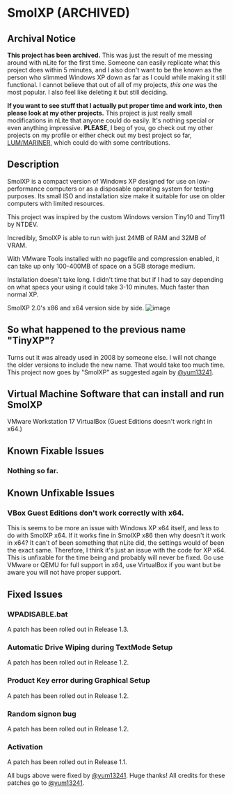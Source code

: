 # SmolXP (ARCHIVED)

## Archival Notice
**This project has been archived.** This was just the result of me messing around with nLite for the first time. Someone can easily replicate what this project does within 5 minutes, and I also don't want to be the known as the person who slimmed Windows XP down as far as I could while making it still functional. I cannot believe that out of all of my projects, *this one* was the most popular. I also feel like deleting it but still deciding.

**If you want to see stuff that I actually put proper time and work into, then please look at my other projects.** This project is just really small modifications in nLite that anyone could do easily. It's nothing special or even anything impressive. **PLEASE**, I beg of you, go check out my other projects on my profile or either check out my best project so far, [LUM/MARINER](https://github.com/AFellowSpeedrunner/LUM-MARINER), which could do with some contributions.

## Description
SmolXP is a compact version of Windows XP designed for use on low-performance computers or as a disposable operating system for testing purposes. Its small ISO and installation size make it suitable for use on older computers with limited resources. 

This project was inspired by the custom Windows version Tiny10 and Tiny11 by NTDEV. 

Incredibly, SmolXP is able to run with just 24MB of RAM and 32MB of VRAM.

With VMware Tools installed with no pagefile and compression enabled, it can take up only 100-400MB of space on a 5GB storage medium.

Installation doesn't take long. I didn't time that but if I had to say depending on what specs your using it could take 3-10 minutes. Much faster than normal XP.


SmolXP 2.0's x86 and x64 version side by side.
![image](https://github.com/AFellowSpeedrunner/SmolXP/assets/73440604/bed5c63e-f998-444c-ae71-b810e71caadd)

## So what happened to the previous name "TinyXP"?
Turns out it was already used in 2008 by someone else. I will not change the older versions to include the new name. That would take too much time. This project now goes by "SmolXP" as suggested again by [@yum13241](https://github.com/yum13241).

## Virtual Machine Software that can install and run SmolXP
VMware Workstation 17
VirtualBox (Guest Editions doesn't work right in x64.)

## Known Fixable Issues
### Nothing so far.

## Known Unfixable Issues
### VBox Guest Editions don't work correctly with x64.
This is seems to be more an issue with Windows XP x64 itself, and less to do with SmolXP x64. If it works fine in SmolXP x86 then why doesn't it work in x64? It can't of been something that nLite did, the settings would of been the exact same. Therefore, I think it's just an issue with the code for XP x64. This is unfixable for the time being and probably will never be fixed. Go use VMware or QEMU for full support in x64, use VirtualBox if you want but be aware you will not have proper support.

## Fixed Issues
### WPADISABLE.bat
A patch has been rolled out in Release 1.3.

### Automatic Drive Wiping during TextMode Setup
A patch has been rolled out in Release 1.2.

### Product Key error during Graphical Setup
A patch has been rolled out in Release 1.2.

### Random signon bug
A patch has been rolled out in Release 1.2.

### Activation
A patch has been rolled out in Release 1.1.

All bugs above were fixed by [@yum13241](https://github.com/yum13241). Huge thanks! All credits for these patches go to [@yum13241](https://github.com/yum13241).
